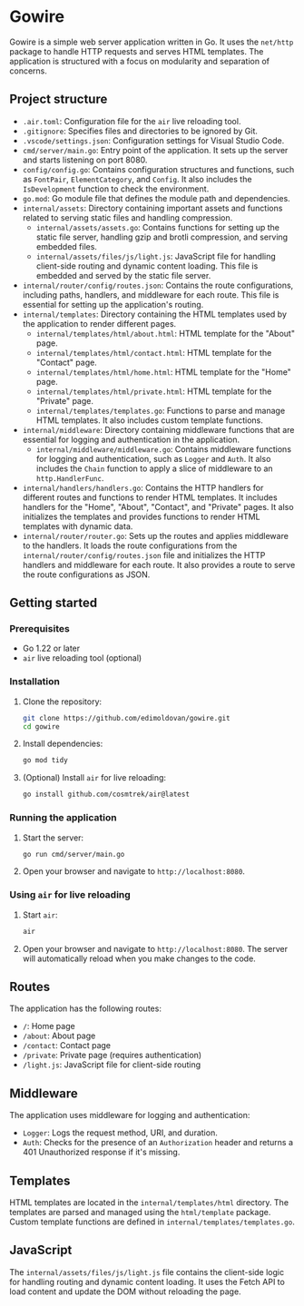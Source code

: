 # Gowire

Gowire is a simple web server application written in Go. It uses the `net/http` package to handle HTTP requests and serves HTML templates. The application is structured with a focus on modularity and separation of concerns.

## Project structure

* `.air.toml`: Configuration file for the `air` live reloading tool.
* `.gitignore`: Specifies files and directories to be ignored by Git.
* `.vscode/settings.json`: Configuration settings for Visual Studio Code.
* `cmd/server/main.go`: Entry point of the application. It sets up the server and starts listening on port 8080.
* `config/config.go`: Contains configuration structures and functions, such as `FontPair`, `ElementCategory`, and `Config`. It also includes the `IsDevelopment` function to check the environment.
* `go.mod`: Go module file that defines the module path and dependencies.
* `internal/assets`: Directory containing important assets and functions related to serving static files and handling compression.
  * `internal/assets/assets.go`: Contains functions for setting up the static file server, handling gzip and brotli compression, and serving embedded files.
  * `internal/assets/files/js/light.js`: JavaScript file for handling client-side routing and dynamic content loading. This file is embedded and served by the static file server.
* `internal/router/config/routes.json`: Contains the route configurations, including paths, handlers, and middleware for each route. This file is essential for setting up the application's routing.
* `internal/templates`: Directory containing the HTML templates used by the application to render different pages.
  * `internal/templates/html/about.html`: HTML template for the "About" page.
  * `internal/templates/html/contact.html`: HTML template for the "Contact" page.
  * `internal/templates/html/home.html`: HTML template for the "Home" page.
  * `internal/templates/html/private.html`: HTML template for the "Private" page.
  * `internal/templates/templates.go`: Functions to parse and manage HTML templates. It also includes custom template functions.
* `internal/middleware`: Directory containing middleware functions that are essential for logging and authentication in the application.
  * `internal/middleware/middleware.go`: Contains middleware functions for logging and authentication, such as `Logger` and `Auth`. It also includes the `Chain` function to apply a slice of middleware to an `http.HandlerFunc`.
* `internal/handlers/handlers.go`: Contains the HTTP handlers for different routes and functions to render HTML templates. It includes handlers for the "Home", "About", "Contact", and "Private" pages. It also initializes the templates and provides functions to render HTML templates with dynamic data.
* `internal/router/router.go`: Sets up the routes and applies middleware to the handlers. It loads the route configurations from the `internal/router/config/routes.json` file and initializes the HTTP handlers and middleware for each route. It also provides a route to serve the route configurations as JSON.

## Getting started

### Prerequisites

* Go 1.22 or later
* `air` live reloading tool (optional)

### Installation

1. Clone the repository:
   ```sh
   git clone https://github.com/edimoldovan/gowire.git
   cd gowire
   ```

2. Install dependencies:
   ```sh
   go mod tidy
   ```

3. (Optional) Install `air` for live reloading:
   ```sh
   go install github.com/cosmtrek/air@latest
   ```

### Running the application

1. Start the server:
   ```sh
   go run cmd/server/main.go
   ```

2. Open your browser and navigate to `http://localhost:8080`.

### Using `air` for live reloading

1. Start `air`:
   ```sh
   air
   ```

2. Open your browser and navigate to `http://localhost:8080`. The server will automatically reload when you make changes to the code.

## Routes

The application has the following routes:

* `/`: Home page
* `/about`: About page
* `/contact`: Contact page
* `/private`: Private page (requires authentication)
* `/light.js`: JavaScript file for client-side routing

## Middleware

The application uses middleware for logging and authentication:

* `Logger`: Logs the request method, URI, and duration.
* `Auth`: Checks for the presence of an `Authorization` header and returns a 401 Unauthorized response if it's missing.

## Templates

HTML templates are located in the `internal/templates/html` directory. The templates are parsed and managed using the `html/template` package. Custom template functions are defined in `internal/templates/templates.go`.

## JavaScript

The `internal/assets/files/js/light.js` file contains the client-side logic for handling routing and dynamic content loading. It uses the Fetch API to load content and update the DOM without reloading the page.
